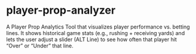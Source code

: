 # player-prop-analyzer
A Player Prop Analytics Tool that visualizes player performance vs. betting lines. It shows historical game stats (e.g., rushing + receiving yards) and lets the user adjust a slider (ALT Line) to see how often that player hit “Over” or “Under” that line.
